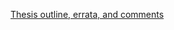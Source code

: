 [Thesis outline, errata, and comments](https://wangyangvictor.github.io/supplements_to_thesis_papers/Thesis_outline_errata_comments.pdf)
